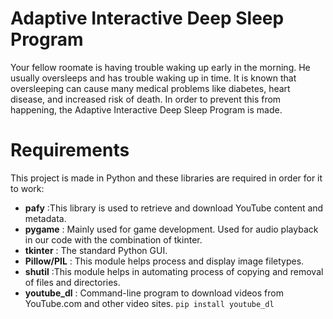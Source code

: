 # Adaptive Interactive Deep Sleep Program

Your fellow roomate is having trouble waking up early in the morning. He usually oversleeps and has trouble waking up in time. It is known that oversleeping can cause many medical problems like diabetes, heart disease, and increased risk of death. In order to prevent this from happening, the Adaptive Interactive Deep Sleep Program is made.

# Requirements

This project is made in Python and these libraries are required in order for it to work:

* **pafy** :This library is used to retrieve and download YouTube content and metadata.
* **pygame** : Mainly used for game development. Used for audio playback in our code with the combination of tkinter.
* **tkinter** : The standard Python GUI.
* **Pillow/PIL** : This module helps process and display image filetypes.
* **shutil** :This module helps in automating process of copying and removal of files and directories.
* **youtube_dl** : Command-line program to download videos from YouTube.com and other video sites. ```pip install youtube_dl```

